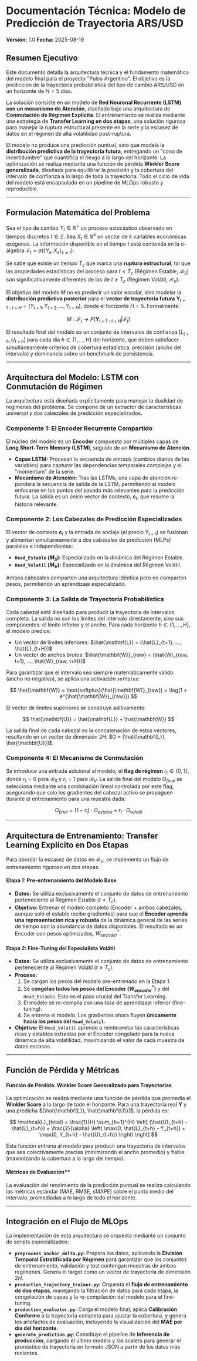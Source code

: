 # **Documentación Técnica: Modelo de Predicción de Trayectoria ARS/USD**
**Versión:** 1.0
**Fecha:** 2025-08-19

## Resumen Ejecutivo

Este documento detalla la arquitectura técnica y el fundamento matemático del modelo final para el proyecto "Pulso Argentino". El objetivo es la predicción de la trayectoria probabilística del tipo de cambio ARS/USD en un horizonte de $H=5$ días.

La solución consiste en un modelo de **Red Neuronal Recurrente (LSTM) con un mecanismo de Atención**, diseñado bajo una arquitectura de **Conmutación de Régimen Explícita**. El entrenamiento se realiza mediante una estrategia de **Transfer Learning en dos etapas**, una solución rigurosa para manejar la ruptura estructural presente en la serie y la escasez de datos en el régimen de alta volatilidad post-ruptura.

El modelo no produce una predicción puntual, sino que modela la **distribución predictiva de la trayectoria futura**, entregando un "cono de incertidumbre" que cuantifica el riesgo a lo largo del horizonte. La optimización se realiza mediante una función de pérdida **Winkler Score generalizada**, diseñada para equilibrar la precisión y la cobertura del intervalo de confianza a lo largo de toda la trayectoria. Todo el ciclo de vida del modelo está encapsulado en un pipeline de MLOps robusto y reproducible.

---

## Formulación Matemática del Problema

Sea el tipo de cambio $Y_t \in \mathbb{R}^+$ un proceso estocástico observado en tiempos discretos $t \in \mathbb{Z}$. Sea $X_t \in \mathbb{R}^k$ un vector de $k$ variables económicas exógenas. La información disponible en el tiempo $t$ está contenida en la σ-álgebra $\mathcal{F}_t = \sigma(\{Y_s, X_s\}_{s \le t})$.

Se sabe que existe un tiempo $T_c$ que marca una **ruptura estructural**, tal que las propiedades estadísticas del proceso para $t < T_c$ (Régimen Estable, $\mathcal{R}_S$) son significativamente diferentes de las de $t \ge T_c$ (Régimen Volátil, $\mathcal{R}_V$).

El objetivo del modelo $M$ no es predecir un valor escalar, sino modelar la **distribución predictiva posterior** para el **vector de trayectoria futura** $\mathbf{Y}_{t+1:t+H} = (Y_{t+1}, Y_{t+2}, ..., Y_{t+H})$, donde el horizonte $H=5$. Formalmente:

$$
M: \mathcal{F}_t \rightarrow P(\mathbf{Y}_{t+1:t+H} | \mathcal{F}_t)
$$

El resultado final del modelo es un conjunto de intervalos de confianza $[L_{t+h}, U_{t+h}]$ para cada día $h \in \{1, ..., H\}$ del horizonte, que deben satisfacer simultáneamente criterios de cobertura estadística, precisión (ancho del intervalo) y dominancia sobre un benchmark de persistencia.

---

## Arquitectura del Modelo: LSTM con Conmutación de Régimen

La arquitectura está diseñada explícitamente para manejar la dualidad de regímenes del problema. Se compone de un extractor de características universal y dos cabezales de predicción especializados.

### Componente 1: El Encoder Recurrente Compartido

El núcleo del modelo es un **Encoder** compuesto por múltiples capas de **Long Short-Term Memory (LSTM)**, seguido de un **Mecanismo de Atención**.
* **Capas LSTM:** Procesan la secuencia de entrada (cambios diarios de las variables) para capturar las dependencias temporales complejas y el "momentum" de la serie.
* **Mecanismo de Atención:** Tras las LSTMs, una capa de atención re-pondera la secuencia de salida de la LSTM, permitiendo al modelo enfocarse en los puntos del pasado más relevantes para la predicción futura. La salida es un único vector de contexto, $\mathbf{c}_t$, que resume la historia relevante.

### Componente 2: Los Cabezales de Predicción Especializados

El vector de contexto $\mathbf{c}_t$ y la entrada de anclaje (el precio $Y_{t-1}$) se fusionan y alimentan simultáneamente a dos cabezales de predicción (MLPs) paralelos e independientes:
* **`Head_Estable` ($M_S$):** Especializado en la dinámica del Régimen Estable.
* **`Head_Volatil` ($M_V$):** Especializado en la dinámica del Régimen Volátil.

Ambos cabezales comparten una arquitectura idéntica pero no comparten pesos, permitiendo un aprendizaje especializado.

### Componente 3: La Salida de Trayectoria Probabilística

Cada cabezal está diseñado para producir la trayectoria de intervalos completa. La salida no son los límites del intervalo directamente, sino sus componentes: el límite inferior y el ancho. Para cada horizonte $h \in \{1, ..., H\}$, el modelo predice:
* Un vector de límites inferiores: $\hat{\mathbf{L}} = (\hat{L}_{t+1}, ..., \hat{L}_{t+H})$
* Un vector de anchos brutos: $\hat{\mathbf{W}}_{raw} = (\hat{W}_{raw, t+1}, ..., \hat{W}_{raw, t+H})$

Para garantizar que el intervalo sea siempre matemáticamente válido (ancho no negativo), se aplica una activación `softplus`:

$$
\hat{\mathbf{W}} = \text{softplus}(\hat{\mathbf{W}}_{raw}) = \log(1 + e^{\hat{\mathbf{W}}_{raw}})
$$

El vector de límites superiores se construye aditivamente:

$$
\hat{\mathbf{U}} = \hat{\mathbf{L}} + \hat{\mathbf{W}}
$$

La salida final de cada cabezal es la concatenación de estos vectores, resultando en un vector de dimensión $2H$: $O = [\hat{\mathbf{L}}, \hat{\mathbf{U}}]$.

### Componente 4: El Mecanismo de Conmutación

Se introduce una entrada adicional al modelo, el **flag de régimen** $r_t \in \{0, 1\}$, donde $r_t=0$ para $\mathcal{R}_S$ y $r_t=1$ para $\mathcal{R}_V$. La salida final del modelo $O_{final}$ se selecciona mediante una combinación lineal controlada por este flag, asegurando que solo los gradientes del cabezal activo se propaguen durante el entrenamiento para una muestra dada:

$$
O_{final} = (1 - r_t) \cdot O_{estable} + r_t \cdot O_{volatil}
$$

---

## Arquitectura de Entrenamiento: Transfer Learning Explícito en Dos Etapas

Para abordar la escasez de datos en $\mathcal{R}_V$, se implementa un flujo de entrenamiento riguroso en dos etapas.

#### **Etapa 1: Pre-entrenamiento del Modelo Base**
* **Datos:** Se utiliza exclusivamente el conjunto de datos de entrenamiento perteneciente al Régimen Estable ($t < T_c$).
* **Objetivo:** Entrenar el modelo completo (Encoder + ambos cabezales, aunque solo el estable recibe gradientes) para que el **Encoder aprenda una representación rica y robusta** de la dinámica general de las series de tiempo con la abundancia de datos disponibles. El resultado es un Encoder con pesos optimizados, $W^*_{encoder}$.

#### **Etapa 2: Fine-Tuning del Especialista Volátil**
* **Datos:** Se utiliza exclusivamente el conjunto de datos de entrenamiento perteneciente al Régimen Volátil ($t \ge T_c$).
* **Proceso:**
    1.  Se cargan los pesos del modelo pre-entrenado en la Etapa 1.
    2.  Se **congelan todos los pesos del Encoder ($W^*_{encoder}$)** y del `Head_Estable`. Esto es el paso crucial del Transfer Learning.
    3.  El modelo se re-compila con una tasa de aprendizaje inferior (fine-tuning).
    4.  Se entrena el modelo. Los gradientes ahora fluyen **únicamente hacia los pesos del `Head_Volatil`**.
* **Objetivo:** El `Head_Volatil` aprende a reinterpretar las características ricas y estables extraídas por el Encoder congelado para la nueva dinámica de alta volatilidad, maximizando el valor de cada muestra de datos escasos.

---

## Función de Pérdida y Métricas

#### **Función de Pérdida: Winkler Score Generalizado para Trayectorias**
La optimización se realiza mediante una función de pérdida que promedia el **Winkler Score** a lo largo de todo el horizonte. Para una trayectoria real $\mathbf{Y}$ y una predicha $[\hat{\mathbf{L}}, \hat{\mathbf{U}}]$, la pérdida es:

$$
\mathcal{L}_{total} = \frac{1}{H} \sum_{h=1}^{H} \left[ (\hat{U}_{t+h} - \hat{L}_{t+h}) + \frac{2}{\alpha} \left( \max(0, \hat{L}_{t+h} - Y_{t+h}) + \max(0, Y_{t+h} - \hat{U}_{t+h}) \right) \right]
$$

Esta función entrena al modelo para producir una trayectoria de intervalos que sea colectivamente precisa (minimizando el ancho promedio) y fiable (maximizando la cobertura a lo largo del tiempo).

#### Métricas de Evaluación**
La evaluación del rendimiento de la predicción puntual se realiza calculando las métricas estándar (MAE, RMSE, sMAPE) sobre el punto medio del intervalo, promediadas a lo largo de todo el horizonte.

---

## Integración en el Flujo de MLOps

La implementación de esta arquitectura se orquesta mediante un conjunto de scripts especializados:
* **`preprocess_anchor_delta.py`:** Prepara los datos, aplicando la **División Temporal Estratificada por Régimen** para garantizar que los conjuntos de entrenamiento, validación y test contengan muestras de ambos regímenes. Genera el target como un vector de trayectoria de dimensión $2H$.
* **`production_trajectory_trainer.py`:** Orquesta el **flujo de entrenamiento de dos etapas**, manejando la filtración de datos para cada etapa, la congelación de capas y la re-compilación del modelo para el fine-tuning.
* **`production_evaluator.py`:** Carga el modelo final, aplica **Calibración Conforme** a la trayectoria completa para ajustar la cobertura, y genera los artefactos de evaluación, incluyendo la visualización del **MAE por día del horizonte**.
* **`generate_prediction.py`:** Constituye el pipeline de **inferencia de producción**, cargando el último modelo y los scalers para generar el pronóstico de trayectoria en formato JSON a partir de los datos más recientes.